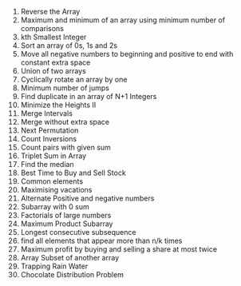 1. Reverse the Array
2. Maximum and minimum of an array using minimum number of comparisons
3. kth Smallest Integer
4. Sort an array of 0s, 1s and 2s
5. Move all negative numbers to beginning and positive to end with constant extra space
6. Union of two arrays
7. Cyclically rotate an array by one
8. Minimum number of jumps
9. Find duplicate in an array of N+1 Integers
10. Minimize the Heights II
11. Merge Intervals
12. Merge without extra space
13. Next Permutation
14. Count Inversions
15. Count pairs with given sum
16. Triplet Sum in Array
17. Find the median
18. Best Time to Buy and Sell Stock
19. Common elements
20. Maximising vacations
21. Alternate Positive and negative numbers
22. Subarray with 0 sum
23. Factorials of large numbers
24. Maximum Product Subarray
25. Longest consecutive subsequence
26. find all elements that appear more than n/k times
27. Maximum profit by buying and selling a share at most twice
28. Array Subset of another array
29. Trapping Rain Water
30. Chocolate Distribution Problem